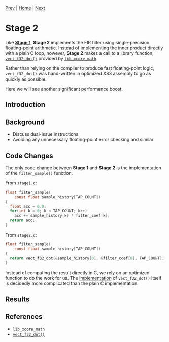 
[Prev](stage1.md) | [Home](../intro.md) | [Next](stage3.md)


# Stage 2

Like [**Stage 1**](stage1.md), **Stage 2** implements the FIR filter
using single-precision floating-point arithmetic. Instead of implementing the
inner product directly with a plain C loop, however, **Stage 2** makes a call to
a library function,
[`vect_f32_dot()`](https://github.com/xmos/lib_xcore_math/blob/v2.1.1/lib_xcore_math/api/xmath/vect/vect_f32.h#L115-L140)
provided by [`lib_xcore_math`](https://github.com/xmos/lib_xcore_math).

Rather than relying on the compiler to produce fast floating-point logic,
`vect_f32_dot()` was hand-written in optimized XS3 assembly to go as quickly as
possible.

Here we will see another significant performance boost.

## Introduction

## Background

* Discuss dual-issue instructions
* Avoiding any unnecessary floating-point error checking and similar

## Code Changes

The only code change between **Stage 1** and **Stage 2** is the implementation
of the `filter_sample()` function.

From `stage1.c`:
```c
float filter_sample(
    const float sample_history[TAP_COUNT])
{
  float acc = 0.0;
  for(int k = 0; k < TAP_COUNT; k++)
    acc += sample_history[k] * filter_coef[k];
  return acc;
}
```

From `stage2.c`:
```c
float filter_sample(
    const float sample_history[TAP_COUNT])
{
  return vect_f32_dot(&sample_history[0], &filter_coef[0], TAP_COUNT);
}
```

Instead of computing the result directly in C, we rely on an optimized function
to do the work for us. The
[implementation](https://github.com/xmos/lib_xcore_math/blob/v2.1.1/lib_xcore_math/src/arch/xs3/vect_f32/vect_f32_dot.S)
of `vect_f32_dot()` itself is decidedly more complicated than the plain C
implementation.

## Results



## References

* [`lib_xcore_math`](https://github.com/xmos/lib_xcore_math)
* [`vect_f32_dot()`](https://github.com/xmos/lib_xcore_math/blob/v2.1.1/lib_xcore_math/api/xmath/vect/vect_f32.h#L115-L140)